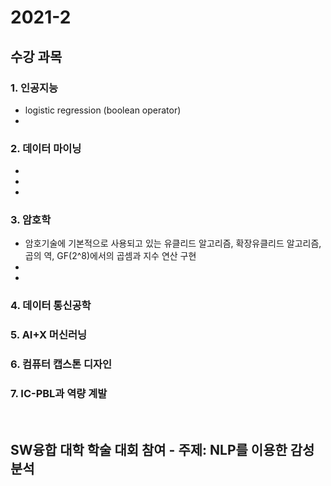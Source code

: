 # 2021-2
## 수강 과목 

### 1. 인공지능
  - logistic regression (boolean operator)
  - 

### 2. 데이터 마이닝
  -
  -
  -

### 3. 암호학
  - 암호기술에 기본적으로 사용되고 있는 유클리드 알고리즘, 확장유클리드 알고리즘, 곱의 역, GF(2^8)에서의 곱셈과 지수 연산 구현
  -
  -

### 4. 데이터 통신공학

### 5. AI+X 머신러닝

### 6. 컴퓨터 캡스톤 디자인

### 7. IC-PBL과 역량 계발 

<br>

## SW융합 대학 학술 대회 참여 - 주제: NLP를 이용한 감성 분석
